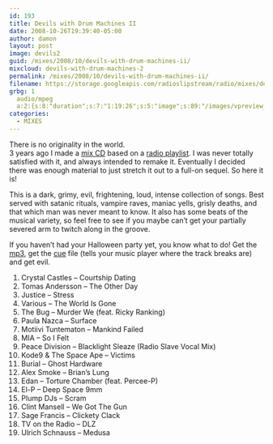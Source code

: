 ```yaml
---
id: 193
title: Devils with Drum Machines II
date: 2008-10-26T19:39:40-05:00
author: damon
layout: post
image: devils2
guid: /mixes/2008/10/devils-with-drum-machines-ii/
mixcloud: devils-with-drum-machines-2
permalink: /mixes/2008/10/devils-with-drum-machines-ii/
filename: https://storage.googleapis.com/radioslipstream/radio/mixes/devils_with_drum_machines2.mp3
grbg: 1
  audio/mpeg
  a:2:{s:8:"duration";s:7:"1:19:26";s:5:"image";s:89:"/images/vpreview_center.png";}
categories:
  - MIXES
---
```


There is no originality in the world.  
3 years ago I made a [mix CD](/mixes/2005/10/devils-with-drum-machines/) based on a [radio playlist](/playlists/2005/03/032305-trillibut-kutswitchs-extra-musical-vaganza-devils-with-drum-machines/). I was never totally satisfied with it, and always intended to remake it. Eventually I decided there was enough material to just stretch it out to a full-on sequel. So here it is!

This is a dark, grimy, evil, frightening, loud, intense collection of songs. Best served with satanic rituals, vampire raves, maniac yells, grisly deaths, and that which man was never meant to know. It also has some beats of the musical variety, so feel free to see if you maybe can’t get your partially severed arm to twitch along in the groove.

If you haven’t had your Halloween party yet, you know what to do! Get the [mp3](https://storage.googleapis.com/radioslipstream/radio/mixes/devils_with_drum_machines2.mp3), get the [cue](https://storage.googleapis.com/radioslipstream/radio/mixes/devils_with_drum_machines2.cue) file (tells your music player where the track breaks are) and get evil.

1. Crystal Castles – Courtship Dating
2. Tomas Andersson – The Other Day
3. Justice – Stress
4. Various – The World Is Gone
5. The Bug – Murder We (feat. Ricky Ranking)
6. Paula Nazca – Surface
7. Motiivi Tuntematon – Mankind Failed
8. MIA – So I Felt
9. Peace Division – Blacklight Sleaze (Radio Slave Vocal Mix)
10. Kode9 & The Space Ape – Victims
11. Burial – Ghost Hardware
12. Alex Smoke – Brian’s Lung
13. Edan – Torture Chamber (feat. Percee-P)
14. El-P – Deep Space 9mm
15. Plump DJs – Scram
16. Clint Mansell – We Got The Gun
17. Sage Francis – Clickety Clack
18. TV on the Radio – DLZ
19. Ulrich Schnauss – Medusa
